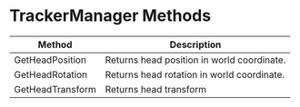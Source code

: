 # TrackerManager Methods

| Method           | Description                                |
| ---------------- | ------------------------------------------ |
| GetHeadPosition  | Returns head position in world coordinate. |
| GetHeadRotation  | Returns head rotation in world coordinate. |
| GetHeadTransform | Returns head transform                     |
